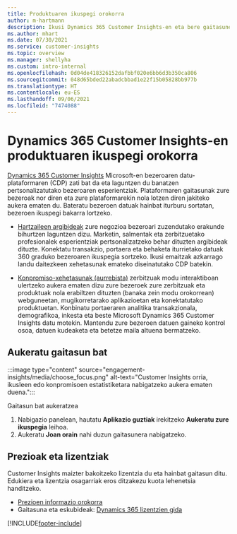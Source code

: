 ```yaml
---
title: Produktuaren ikuspegi orokorra
author: m-hartmann
description: Ikusi Dynamics 365 Customer Insights-en eta bere gaitasunen ikuspegi orokorra.
ms.author: mhart
ms.date: 07/30/2021
ms.service: customer-insights
ms.topic: overview
ms.manager: shellyha
ms.custom: intro-internal
ms.openlocfilehash: 0d04de418326152dafbbf020e6bb6d3b350ca806
ms.sourcegitcommit: 048d65bded22abadcbbad1e22f15b05828bb977b
ms.translationtype: HT
ms.contentlocale: eu-ES
ms.lasthandoff: 09/06/2021
ms.locfileid: "7474088"
---
```

# <a name="product-overview-for-dynamics-365-customer-insights"></a>Dynamics 365 Customer Insights-en produktuaren ikuspegi orokorra

[Dynamics 365 Customer Insights](https://dynamics.microsoft.com/ai/customer-insights/) Microsoft-en bezeroaren datu-plataformaren (CDP) zati bat da eta laguntzen du banatzen pertsonalizatutako bezeroaren esperientziak. Plataformaren gaitasunak zure bezeroak nor diren eta zure plataformarekin nola lotzen diren jakiteko aukera ematen du. Bateratu bezeroen datuak hainbat iturburu sortatan, bezeroen ikuspegi bakarra lortzeko.


- [Hartzaileen argibideak](audience-insights/overview.md) zure negozioa bezeroari zuzendutako erakunde bihurtzen laguntzen dizu. Marketin, salmentak eta zerbitzuetako profesionalek esperientziak pertsonalizatzeko behar dituzten argibideak dituzte. Konektatu transakzio, portaera eta behaketa iturrietako datuak 360 graduko bezeroaren ikuspegia sortzeko. Ikusi emaitzak azkarrago landu daitezkeen xehetasunak emateko diseinatutako CDP batekin. 

- [Konpromiso-xehetasunak (aurrebista)](engagement-insights/index.yml) zerbitzuak modu interaktiboan ulertzeko aukera ematen dizu zure bezeroek zure zerbitzuak eta produktuak nola erabiltzen dituzten (banaka zein modu orokorrean) webguneetan, mugikorretarako aplikazioetan eta konektatutako produktuetan. Konbinatu portaeraren analitika transakzionala, demografikoa, inkesta eta beste Microsoft Dynamics 365 Customer Insights datu motekin. Mantendu zure bezeroen datuen gaineko kontrol osoa, datuen kudeaketa eta betetze maila altuena bermatzeko.
 
## <a name="choose-a-capability"></a>Aukeratu gaitasun bat

:::image type="content" source="engagement-insights/media/choose_focus.png" alt-text="Customer Insights orria, ikusleen edo konpromisoen estatistiketara nabigatzeko aukera ematen duena.":::

Gaitasun bat aukeratzea

1. Nabigazio panelean, hautatu **Aplikazio guztiak** irekitzeko **Aukeratu zure ikuspegia** leihoa.
1. Aukeratu **Joan orain** nahi duzun gaitasunera nabigatzeko.

## <a name="pricing-and-licensing"></a>Prezioak eta lizentziak

Customer Insights maizter bakoitzeko lizentzia du eta hainbat gaitasun ditu. Edukiera eta lizentzia osagarriak eros ditzakezu kuota lehenetsia handitzeko. 
- [Prezioen informazio orokorra](https://dynamics.microsoft.com/ai/customer-insights/pricing/)
- Gaitasuna eta eskubideak: [Dynamics 365 lizentzien gida](https://go.microsoft.com/fwlink/?LinkId=866544)

[!INCLUDE[footer-include](includes/footer-banner.md)]
